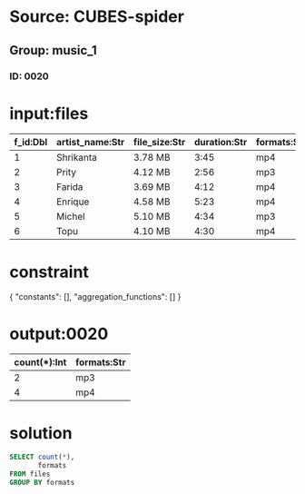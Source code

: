 # Source: CUBES-spider
## Group: music_1
### ID: 0020

# input:files

| f_id:Dbl | artist_name:Str | file_size:Str | duration:Str | formats:Str |
|---|---|---|---|---|
| 1 | Shrikanta | 3.78 MB | 3:45 | mp4 |
| 2 | Prity | 4.12 MB | 2:56 | mp3 |
| 3 | Farida | 3.69 MB | 4:12 | mp4 |
| 4 | Enrique | 4.58 MB | 5:23 | mp4 |
| 5 | Michel | 5.10 MB | 4:34 | mp3 |
| 6 | Topu | 4.10 MB | 4:30 | mp4 |

# constraint

{
  "constants": [],
  "aggregation_functions": []
}

# output:0020

| count(*):Int | formats:Str |
|---|---|
| 2 | mp3 |
| 4 | mp4 |

# solution

```sql
SELECT count(*),
       formats
FROM files
GROUP BY formats
```
